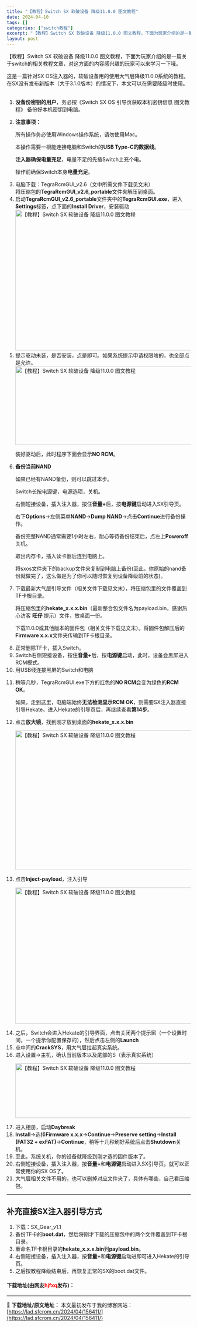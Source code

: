 ```yaml
---
title: "【教程】Switch SX 软破设备 降级11.0.0 图文教程"
date: 2024-04-10
tags: []
categories: ["switch教程"]
excerpt: "【教程】Switch SX 软破设备 降级11.0.0 图文教程，下面为玩家介绍的是一篇关于switch的相关教程文章，对这方面的内容感兴趣的玩家可以来学习一下哦。 这是一篇针对SX OS注入器的，软破设备用的使用大气层降级11.0.0系统的教程。在SX没有发布新版本（大于3.1.0版本）的情况下，&hellip;"
layout: post
---
```


 <p>【教程】Switch SX 软破设备 降级11.0.0 图文教程，下面为玩家介绍的是一篇关于switch的相关教程文章，对这方面的内容感兴趣的玩家可以来学习一下哦。</p> <p>这是一篇针对SX OS注入器的，软破设备用的使用大气层降级11.0.0系统的教程。在SX没有发布新版本（大于3.1.0版本）的情况下，本文可以在需要降级时使用。<br />&nbsp;</p> <ol> <li><strong>没备份密钥的用户</strong>，务必按《Switch SX OS 引导页获取本机密钥信息 图文教程》&nbsp;备份好本机密钥到电脑。</li> <li> <p><strong>注意事项：</strong></p> <p>所有操作务必使用Windows操作系统，请勿使用Mac。</p> <p>本操作需要一根能连接电脑和Switch的<strong>USB Type-C的数据线</strong>。</p> <p><strong>注入器确保电量充足</strong>，电量不足的先插Switch上充个电。</p> <p>操作前确保Switch本身<strong>电量充足</strong>。</p></li> <li>电脑下载：TegraRcmGUI_v2.6（文中所需文件下载见文末）<br />将压缩包的<strong>TegraRcmGUI_v2.6_portable</strong>文件夹解压到桌面。</li> <li>启动<strong>TegraRcmGUI_v2.6_portable</strong>文件夹中的<strong>TegraRcmGUI.exe</strong>，进入<strong>Settings</strong>标签，点下面的<strong>Install Driver</strong>，安装驱动<img src="https://lad.sfcrom.cn/wp-content/uploads/2024/04/20240410_66162eb5d3a12.webp" style="width: 500px; height: 383px;" alt="【教程】Switch SX 软破设备 降级11.0.0 图文教程" /></li> <li>提示驱动未装，是否安装，点是即可。如果系统提示申请权限啥的，也全部点是允许。<img src="https://lad.sfcrom.cn/wp-content/uploads/2024/04/20240410_66162eb625868.webp" style="width: 523px; height: 215px;" alt="【教程】Switch SX 软破设备 降级11.0.0 图文教程" /> <p>装好驱动后，此时程序下面会显示<strong>NO RCM</strong>。</p></li> <li> <p><strong>备份当前NAND</strong></p> <p>如果已经有NAND备份，则可以跳过本步。</p> <p>Switch长按电源键，电源选项，关机。</p> <p>右侧短接设备，插入注入器，按住<strong>音量+</strong>后，按<strong>电源键</strong>启动进入SX引导页。</p> <p>右下<strong>Options</strong>-&gt;左侧菜单<strong>NAND</strong>-&gt;<strong>Dump NAND</strong>-&gt;点击<strong>Continue</strong>进行备份操作。</p> <p>备份完整NAND通常需要1小时左右，耐心等待备份结束后，点左上<strong>Poweroff</strong>关机。</p> <p>取出内存卡，插入读卡器后连到电脑上。</p> <p>将sxos文件夹下的backup文件夹复制到电脑上备份(至此，你原始的nand备份就做完了，这么做是为了你可以随时恢复到设备降级前的状态)。</p></li> <li> <p>下载最新大气层引导文件（相关文件下载见文末），将压缩包里的文件覆盖到TF卡根目录。</p> <p>将压缩包里的<strong>hekate_x.x.x.bin</strong>（最新整合包文件名为payload.bin，感谢热心访客&nbsp;<strong>旺仔</strong>&nbsp;提示）文件，放桌面一份。</p> <p>下载11.0.0或其他版本的固件包（相关文件下载见文末）。将固件包解压后的<strong>Firmware x.x.x</strong>文件夹传输到TF卡根目录。</p></li> <li>正常删除TF卡，插入Switch。</li> <li>Switch右侧短接设备，按住<strong>音量+</strong>后，按<strong>电源键</strong>启动，此时，设备会黑屏进入RCM模式。</li> <li>用USB线连接黑屏的Switch和电脑</li> <li> <p>稍等几秒，TegraRcmGUI.exe下方的红色的<strong>NO RCM</strong>会变为绿色的<strong>RCM OK</strong>。</p> <p>如果，走到这里，电脑端始终<strong>无法检测显示RCM OK</strong>，则需要SX注入器直接引导Hekate。进入Hekate的引导页后，再继续查看<strong>第14步</strong>。</p></li> <li>点击<strong>放大镜</strong>，找到刚才放到桌面的<strong>hekate_x.x.x.bin</strong> <p><img src="https://lad.sfcrom.cn/wp-content/uploads/2024/04/20240410_66162eb677f33.webp" style="width: 502px; height: 380px;" alt="【教程】Switch SX 软破设备 降级11.0.0 图文教程" /></p></li> <li>点击<strong>Inject-payload</strong>，注入引导   <p><img src="https://lad.sfcrom.cn/wp-content/uploads/2024/04/20240410_66162eb6c9ab3.webp" style="width: 501px; height: 371px;" alt="【教程】Switch SX 软破设备 降级11.0.0 图文教程" /></p></li> <li>之后，Switch会进入Hekate的引导界面，点击关闭两个提示窗（一个设置时间，一个提示你配置保存的），然后点击左侧的<strong>Launch</strong></li> <li>点中间的<strong>CrackSYS</strong>，用大气层拉起真实系统。</li> <li>进入设置-&gt;主机，确认当前版本以及尾部的S（表示真实系统）   <p><img src="https://lad.sfcrom.cn/wp-content/uploads/2024/04/20240410_66162eb71ff51.webp" style="width: 751px; height: 149px;" alt="【教程】Switch SX 软破设备 降级11.0.0 图文教程" /></p></li> <li>进入相册，启动<strong>Daybreak</strong></li> <li><strong>Install</strong>-&gt;选择<strong>Firmware x.x.x</strong>-&gt;<strong>Continue</strong>-&gt;<strong>Preserve setting</strong>-&gt;<strong>Install (FAT32 + exFAT)</strong>-&gt;<strong>Continue</strong>，稍等十几秒刷好系统后点击<strong>Shutdown</strong>关机。</li> <li>至此，系统关机，你的设备就降级到刚才选的固件版本了。</li> <li>右侧短接设备，插入注入器，按<strong>音量+</strong>和<strong>电源键</strong>启动进入SX引导页。就可以正常使用你的SX OS了。</li> <li>大气层相关文件不用的，也可以删掉对应文件夹了，具体有哪些，自己看压缩包。</li> </ol> <hr /> <h2>补充直接SX注入器引导方式</h2> <ol> <li>下载：SX_Gear_v1.1</li> <li>备份TF卡的<strong>boot.dat</strong>，然后将刚才下载的压缩包中的两个文件覆盖到TF卡根目录。</li> <li>重命名TF卡根目录的<strong>hekate_x.x.x.bin</strong>到<strong>payload.bin</strong>。</li> <li>右侧短接设备，插入注入器，按<strong>音量+</strong>和<strong>电源键</strong>启动进即可进入Hekate的引导页。</li> <li>之后按教程降级结束后，再恢复正常的SX的boot.dat文件。</li> </ol> <p><h4>下载地址(由网友<font color="red">hjfxq</font>发布)：</h4></p> 

---
📖 **下载地址/原文地址：** 本文最初发布于我的博客网站：[https://lad.sfcrom.cn/2024/04/156411/](https://lad.sfcrom.cn/2024/04/156411/)
